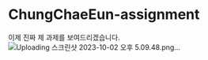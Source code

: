 # ChungChaeEun-assignment
이제 진짜 제 과제를 보여드리겠습니다.
![Uploading 스크린샷 2023-10-02 오후 5.09.48.png…]()
